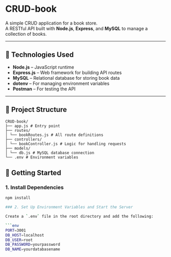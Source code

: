 # CRUD-book

A simple CRUD application for a book store.  
A RESTful API built with **Node.js**, **Express**, and **MySQL** to manage a collection of books.

---

## 🔧 Technologies Used

- **Node.js** – JavaScript runtime  
- **Express.js** – Web framework for building API routes  
- **MySQL** – Relational database for storing book data  
- **dotenv** – For managing environment variables  
- **Postman** – For testing the API  

---

## 📁 Project Structure
```
CRUD-book/
├── app.js # Entry point
├── routes/
│ └── bookRoutes.js # All route definitions
├── controllers/
│ └── bookController.js # Logic for handling requests
├── models/
│ └── db.js # MySQL database connection
└── .env # Environment variables
```

## 🚀 Getting Started

### 1. Install Dependencies

```bash
npm install

### 2. Set Up Environment Variables and Start the Server

Create a `.env` file in the root directory and add the following:

```env
PORT=3001
DB_HOST=localhost
DB_USER=root
DB_PASSWORD=yourpassword
DB_NAME=yourdatabasename
